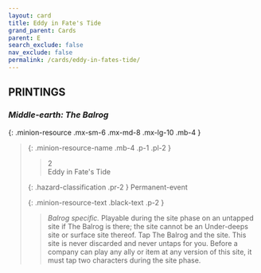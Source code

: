 ```yaml
---
layout: card
title: Eddy in Fate's Tide
grand_parent: Cards
parent: E
search_exclude: false
nav_exclude: false
permalink: /cards/eddy-in-fates-tide/
---
```


## PRINTINGS


### _Middle-earth: The Balrog_

{: .minion-resource .mx-sm-6 .mx-md-8 .mx-lg-10 .mb-4 }
> {: .minion-resource-name .mb-4 .p-1 .pl-2 }
> > <div class="hazard-mp">2</div>
> > <div class="card-name">Eddy in Fate's Tide</div>
>
> {: .hazard-classification .pr-2 }
> Permanent-event
>
> {: .minion-resource-text .black-text .p-2 }
> > _Balrog specific._ Playable during the site phase on an untapped site if The Balrog is there; the site cannot be an Under-deeps site or surface site thereof. Tap The Balrog and the site. This site is never discarded and never untaps for you. Before a company can play any ally or item at any version of this site, it must tap two characters during the site phase. 
> 
